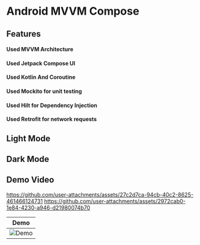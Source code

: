 # Android MVVM Compose 

## Features
#### Used MVVM Architecture
#### Used Jetpack Compose UI
#### Used Kotlin And Coroutine
#### Used Mockito for unit testing 
#### Used Hilt for Dependency Injection
#### Used Retrofit for network requests

## Light Mode

## Dark Mode

## Demo Video

https://github.com/user-attachments/assets/27c2d7ca-94cb-40c2-8625-461466124731
https://github.com/user-attachments/assets/2972cab0-1e84-4230-a946-d21980074b70



|  Demo |
| -------------|
| ![Demo](https://github.com/user-attachments/assets/27c2d7ca-94cb-40c2-8625-461466124731) |


